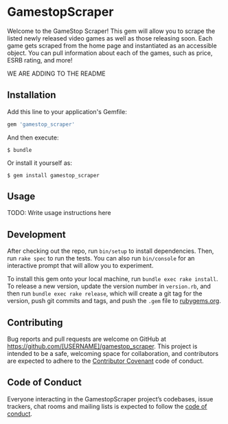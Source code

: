# GamestopScraper

Welcome to the GameStop Scraper! This gem will allow you to scrape the listed newly released video games as well as those releasing soon. Each game gets scraped from the home page and instantiated as an accessible object. You can pull information about each of the games, such as price, ESRB rating, and more!

WE ARE ADDING TO THE README

## Installation

Add this line to your application's Gemfile:

```ruby
gem 'gamestop_scraper'
```

And then execute:

    $ bundle

Or install it yourself as:

    $ gem install gamestop_scraper

## Usage

TODO: Write usage instructions here

## Development

After checking out the repo, run `bin/setup` to install dependencies. Then, run `rake spec` to run the tests. You can also run `bin/console` for an interactive prompt that will allow you to experiment.

To install this gem onto your local machine, run `bundle exec rake install`. To release a new version, update the version number in `version.rb`, and then run `bundle exec rake release`, which will create a git tag for the version, push git commits and tags, and push the `.gem` file to [rubygems.org](https://rubygems.org).

## Contributing

Bug reports and pull requests are welcome on GitHub at https://github.com/[USERNAME]/gamestop_scraper. This project is intended to be a safe, welcoming space for collaboration, and contributors are expected to adhere to the [Contributor Covenant](http://contributor-covenant.org) code of conduct.

## Code of Conduct

Everyone interacting in the GamestopScraper project’s codebases, issue trackers, chat rooms and mailing lists is expected to follow the [code of conduct](https://github.com/[USERNAME]/gamestop_scraper/blob/master/CODE_OF_CONDUCT.md).
